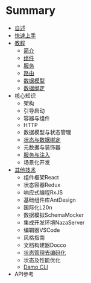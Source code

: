 # Summary

* [自述](README.md)
* [快速上手](chapter1.md)
* [教程](教程.md)
  * [简介](简介.md)
  * [组件](zu-jian.md)
  * [服务](fu-wu.md)
  * [路由](lu-you.md)
  * [数据模型](数据调用.md)
  * [数据绑定](shu-ju-bang-ding.md)
* 核心知识
  * 架构
  * 引导启动
  * 容器与组件
  * HTTP
  * 数据模型与状态管理
  * [状态与数据绑定](状态与数据绑定.md)
  * 元数据与装饰器
  * [服务与注入](服务与注入.md)
  * 场景化开发
* [其他技术](其他技术.md)
  * 组件框架React
  * 状态容器Redux
  * 响应式编程RxJS
  * 基础组件库AntDesign
  * 国际化L20n
  * 数据模拟SchemaMocker
  * 集成开发环境NazaServer
  * 编辑器VSCode
  * 风格指南
  * 文档构建器Docco
  * [状态管理去编码化](其他技术/zhuang-tai-guan-li-qu-bian-ma-hua.md)
  * 状态及性能优化
  * [Damo CLI](其他技术/damo-cli.md)
* API参考

